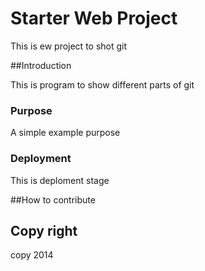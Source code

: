 # Starter Web Project

This is ew project to shot git

##Introduction

This is program to show different parts of git

### Purpose

A simple example purpose

### Deployment

This is deploment stage

##How to contribute

## Copy right

copy 2014
